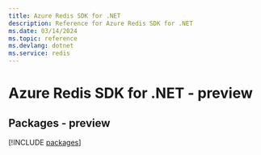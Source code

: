 ```yaml
---
title: Azure Redis SDK for .NET
description: Reference for Azure Redis SDK for .NET
ms.date: 03/14/2024
ms.topic: reference
ms.devlang: dotnet
ms.service: redis
---
```

# Azure Redis SDK for .NET - preview
## Packages - preview
[!INCLUDE [packages](redis-index.md)]